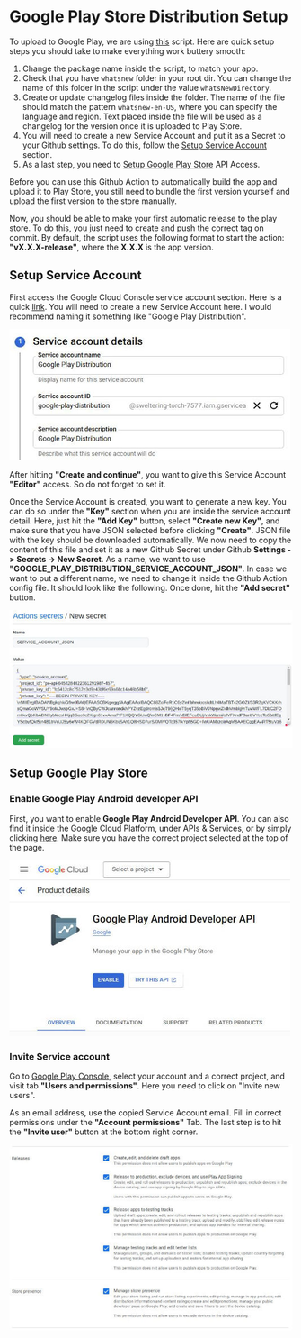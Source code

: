 Google Play Store Distribution Setup
====================================

To upload to Google Play, we are using [this](https://github.com/r0adkll/upload-google-play) script. Here are quick setup steps you should take to make everything work buttery smooth:

1. Change the package name inside the script, to match your app.
2. Check that you have `whatsnew` folder in your root dir. You can change the name of this folder in the script under the value `whatsNewDirectory`.
3. Create or update changelog files inside the folder. The name of the file should match the pattern `whatsnew-en-US`, where you can specify the language and region. Text placed inside the file will be used as a changelog for the version once it is uploaded to Play Store.
4. You will need to create a new Service Account and put it as a Secret to your Github settings. To do this, follow the [Setup Service Account](#setup_service_account_anchor) section.
5. As a last step, you need to [Setup Google Play Store](#setup_google_play_store_anchor) API Access.

Before you can use this Github Action to automatically build the app and upload it to Play Store, you still need to bundle the first version yourself and upload the first version to the store manually.

Now, you should be able to make your first automatic release to the play store. To do this, you just need to create and push the correct tag on commit. By default, the script uses the following format to start the action: **"vX.X.X-release"**, where the **X.X.X** is the app version.

<a name="setup_service_account_anchor"></a>
## Setup Service Account
First access the Google Cloud Console service account section. Here is a quick [link](https://console.cloud.google.com/iam-admin/serviceaccounts). You will need to create a new Service Account here. I would recommend naming it something like "Google Play Distribution".

![Setup Service Account 1](docs/setup_service_account_1.jpg)

After hitting **"Create and continue"**, you want to give this Service Account **"Editor"** access. So do not forget to set it.

Once the Service Account is created, you want to generate a new key. You can do so under the **"Key"** section when you are inside the service account detail. Here, just hit the **"Add Key"** button, select **"Create new Key"**, and make sure that you have JSON selected before clicking **"Create"**. JSON file with the key should be downloaded automatically. We now need to copy the content of this file and set it as a new Github Secret under Github **Settings -> Secrets -> New Secret**. As a name, we want to use **"GOOGLE_PLAY_DISTRIBUTION_SERVICE_ACCOUNT_JSON"**. In case we want to put a different name, we need to change it inside the Github Action config file. It should look like the following. Once done, hit the **"Add secret"** button.

![Setup Service Account 2](./docs/setup_service_account_2.jpg)


<a name="setup_google_play_store_anchor"></a>
## Setup Google Play Store

### Enable Google Play Android developer API
First, you want to enable **Google Play Android Developer API**. You can also find it inside the Google Cloud Platform, under APIs & Services, or by simply clicking [here](https://console.cloud.google.com/apis/library/androidpublisher.googleapis.com). Make sure you have the correct project selected at the top of the page.

![Setup Google Play Store 1](./docs/setup_google_play_store_1.jpg)

### Invite Service account
Go to [Google Play Console](https://play.google.com/console), select your account and a correct project, and visit tab **"Users and permissions"**. Here you need to click on "Invite new users".

As an email address, use the copied Service Account email. Fill in correct permissions under the **"Account permissions"** Tab. The last step is to hit the **"Invite user"** button at the bottom right corner.

![Setup Google Play Store 2](./docs/setup_google_play_store_2.jpg)
